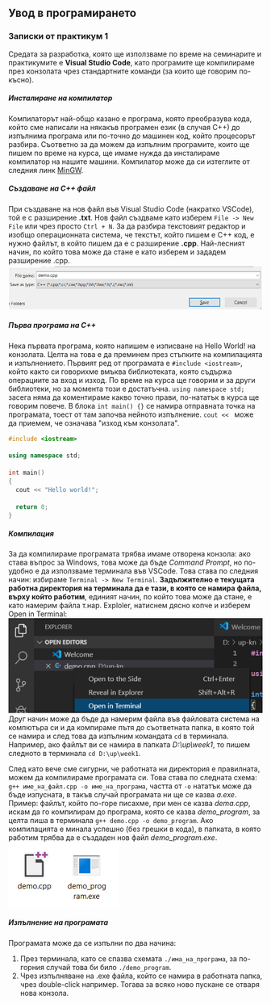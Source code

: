 ## Увод в програмирането
### Записки от практикум 1

Средата за разработка, която ще използваме по време на семинарите и практикумите е **Visual Studio Code**, като програмите ще компилираме през конзолата чрез стандартните команди (за които ще говорим по-късно).
##### Инсталиране на компилатор
Компилаторът най-общо казано е програма, която преобразува кода, който сме написали на някакъв програмен език (в случая С++) до изпълнима програма или по-точно до машинен код, който процесорът разбира. Съответно за да можем да изпълним програмите, които ще пишем по време на курса, ще имаме нужда да инсталираме компилатор на нашите машини. Компилатор може да си изтеглите от следния линк [MinGW](
http://www.mingw-w64.org/doku.php).
##### Създаване на С++ файл
При създаване на нов файл във Visual Studio Code (накратко VSCode), той е с разширение **.txt**. Нов файл създваме като изберем `File -> New File` или чрез просто `Ctrl + N`.  За да разбира текстовият редактор и изобщо операционната система, че текстът, който пишем е С++ код, е нужно файлът, в който пишем да е с разширение **.cpp**. Най-лесният начин, по който това може да стане е като изберем  и зададем разширение .cpp.  
![Задаване на разширение .cpp](./images/save_cpp.png)
##### Първа програма на С++
Нека първата програма, която напишем е изписване на Hello World! на конзолата. Целта на това е да преминем през стъпките на компилацията и изпълнението. Първият ред от програмата е `#include <iostream>`, който както си говорихме вмъква библиотеката, която съдържа операциите за вход и изход. По време на курса ще говорим и за други библиотеки, но за момента този е достатъчна. `using namespace std;` засега няма да коментираме какво точно прави, по-нататък в курса ще говорим повече. В блока `int main() {}` се намира отправната точка на програмата, тоест от там започва нейното изпълнение. `cout << ` може да приемем, че означава "изход към конзолата".
```c++
#include <iostream>

using namespace std;

int main() 
{
  cout << "Hello world!";
  
  return 0;
}
```   
   
##### Компилация
За да компилираме програмата трябва имаме отворена конзола: ако става въпрос за Windows, това може да бъде *Command Prompt*, но по-удобно е да използваме терминала във VSCode. Това става по следния начин: избираме `Terminal -> New Terminal`. **Задължително е текущата работна директория на терминала да е тази, в която се намира файла, върху който работим**, единият начин, по който това може да стане, е като намерим файла т.нар. Exploler, натиснем дясно копче и изберем Open in Terminal:  
![Open in terminal](./images/open_in_terminal.png)  
Друг начин може да бъде да намерим файла във файловата система на компютъра си и да компираме пътя до съответната папка, в която той се намира и след това да изпълним командата `cd` в терминала. 
Например, ако файлът ви се намира в папката *D:\up\week1*, то пишем следното в терминала `cd D:\up\week1`.

След като вече сме сигурни, че работната ни директория е правилната, можем да компилираме програмата си. Това става по следната схема: `g++ име_на_файл.cpp -о име_на_програма`, частта от `-o` нататък може да бъде изпусната, в такъв случай програмата ни ще се казва *a.exe*. Пример: файлът, който по-горе писахме, при мен се казва *dema.cpp*, искам да го компилирам до програма, която се казва *demo_program*, за целта пиша в терминала `g++ demo.cpp -o demo_program`. Ако компилацията е минала успешно (без грешки в кода), в папката, в която работим трябва да е създаден нов файл *demo_program.exe*.  
![Съдържание на работната папка](./images/demo_folder.png)

##### Изпълнение на програмата
Програмата може да се изпълни по два начина: 
1. През терминала, като се спазва схемата `./има_на_програма`, за по-горния случай това би било `./demo_program`.
2. Чрез изпълняване на .exe файла, който се намира в работната папка, чрез double-click например. Тогава за всяко ново пускане се отваря нова конзола.

